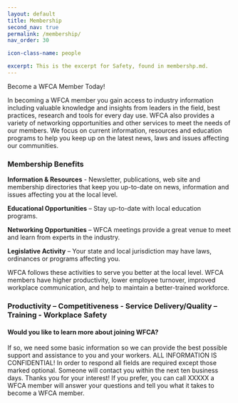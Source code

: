 ```yaml
---
layout: default
title: Membership
second_nav: true
permalink: /membership/
nav_order: 30

icon-class-name: people

excerpt: This is the excerpt for Safety, found in membershp.md.
---
```


Become a WFCA Member Today!

In becoming a WFCA member you gain access to industry information including valuable knowledge and insights from leaders in the field, best practices, research and tools for every day use. WFCA also provides a variety of networking opportunities and other services to meet the needs of our members.
We focus on current information, resources and education programs to help you keep up on the latest news, laws and issues affecting our communities.


### Membership Benefits

**​Information & Resources** - Newsletter, publications, web site and membership directories that keep you up-to-date on news, information and issues affecting you at the local level.

**Educational Opportunities** – Stay up-to-date with local education programs.

**Networking Opportunities** – WFCA meetings provide a great venue to meet and learn from experts in the industry.

**Legislative Activity** – Your state and local jurisdiction may have laws, ordinances or programs affecting you. 

WFCA follows these activities to serve you better at the local level.
WFCA members have higher productivity, lower employee turnover, improved workplace communication, and help to maintain a better-trained workforce.

### Productivity – Competitiveness - Service Delivery/Quality – Training - Workplace Safety

#### Would you like to learn more about joining WFCA?
If so, we need some basic information so we can provide the best possible support and assistance to you and your workers.
ALL INFORMATION IS CONFIDENTIAL!
In order to respond all fields are required except those marked optional.
Someone will contact you within the next ten business days. Thanks you for your interest!
If you prefer, you can call XXXXX a WFCA member will answer your questions and tell you what it takes to become a WFCA member.

